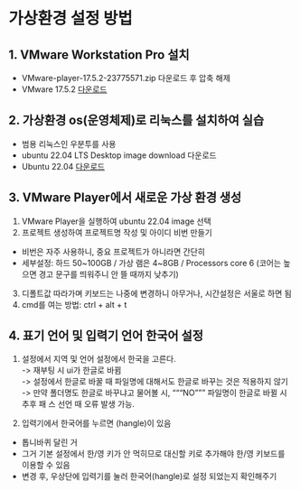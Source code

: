 # 가상환경 설정 방법
## 1. VMware Workstation Pro 설치
 - VMware-player-17.5.2-23775571.zip 다운로드 후 압축 해제
 - VMware 17.5.2 [다운로드](https://softwareupdate.vmware.com/cds/vmw-desktop/player/17.5.2/23775571/windows/core/)  
  

## 2. 가상환경 os(운영체제)로 리눅스를 설치하여 실습
 - 범용 리눅스인 우분투를 사용
 - ubuntu 22.04 LTS Desktop image download 다운로드
 - Ubuntu 22.04 [다운로드](https://releases.ubuntu.com/jammy)

## 3. VMware Player에서 새로운 가상 환경 생성
1) VMware Player을 실행하여 ubuntu 22.04 image 선택
2) 프로젝트 생성하여 프로젝트명 작성 및 아이디 비번 만들기
 - 비번은 자주 사용하니, 중요 프로젝트가 아니라면 간단히
 - 세부설정: 하드 50\~100GB / 가상 램은 4~8GB / Processors core 6
	 (코어는 높으면 경고 문구를 띄워주니 안 뜰 때까지 낮추기)
3) 디폴트값 따라가며 키보드는 나중에 변경하니 아무거나, 시간설정은 서울로 하면 됨
4) cmd를 여는 방법: ctrl + alt + t 


## 4. 표기 언어 및 입력기 언어 한국어 설정
1) 설정에서 지역 및 언어 설정에서 한국을 고른다.  
-> 재부팅 시 ui가 한글로 바뀜  
-> 설정에서 한글로 바꿀 때 파일명에 대해서도 한글로 바꾸는 것은 적용하지 않기  
-> 만약 폴더명도 한글로 바꾸냐고 물어볼 시, “““NO””” 파일명이 한글로 바뀔 시 추후 패
스 선언 때 오류 발생 가능.

3) 입력기에서 한국어를 누르면 (hangle)이 있음  
- 톱니바퀴 달린 거  
- 그거 기본 설정에서 한/영 키가 안 먹히므로 대신할 키로 추가해야 한/영 키보드를 이용할 수 있음  
- 변경 후, 우상단에 입력기를 눌러 한국어(hangle)로 설정 되었는지 확인해주기  
